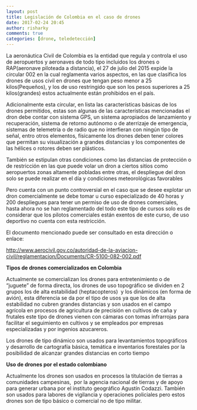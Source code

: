 ```yaml
---
layout: post
title: Legislación de Colombia en el caso de drones
date: 2017-02-24 20:45
author: risharky
comments: true
categories: [drone, teledetección]
---
```

La aeronáutica Civil de Colombia es la entidad que regula y controla el uso de aeropuertos y aeronaves de todo tipo incluidos los drones o RAP(aeronave piloteada a distancia), el 27 de julio del 2015 expide la circular 002 en la cual reglamenta varios aspectos, en las que clasifica los drones de usos civil en drones que tengan peso menor a 25 kilos(Pequeños), y los de uso restringido que son los pesos superiores a 25 kilos(grandes) estos actualmente están prohibidos en el país.

Adicionalmente esta circular, en lista las características básicas de los drones permitidos, estas son algunas de las características mencionadas el dron debe contar con sistema GPS, un sistema apropiados de lanzamiento y recuperación, sistema de retorno autónomo o de aterrizaje de emergencia, sistemas de telemetría o de radio que no interfieran con ningún tipo de señal, entro otros elementos, físicamente los drones deben tener colores que permitan su visualización a grandes distancias y los componentes de las hélices o rotores deben ser plásticos.

También se estipulan otras condiciones como las distancias de protección o de restricción en las que puede volar un dron a ciertos sitios como aeropuertos zonas altamente pobladas entre otras, el despliegue del dron solo se puede realizar en el día y condiciones meteorológicas favorables

Pero cuenta con un punto controversial en el caso que se desee explotar un dron comercialmente se debe tomar u curso especializado de 40 horas y 200 despliegues para tener un permiso de uso de drones comerciales, hasta ahora no se han reglamentado del todo este tipo de cursos solo es de considerar que los pilotos comerciales están exentos de este curso, de uso deportivo no cuenta con esta restricción.

El documento mencionado puede ser consultado en esta dirección o enlace:

<a href="http://www.aerocivil.gov.co/autoridad-de-la-aviacion-civil/reglamentacion/Documents/CR-5100-082-002.pdf">http://www.aerocivil.gov.co/autoridad-de-la-aviacion-civil/reglamentacion/Documents/CR-5100-082-002.pdf</a>

<strong>Tipos de drones comercializados en Colombia </strong>

Actualmente se comercializan los drones para entretenimiento o de “juguete” de forma directa, los drones de uso topográfico se dividen en 2 grupos los de alta estabilidad (heptacopteros)  y los dinámicos (en forma de avión), esta diferencia se da por el tipo de usos ya que los de alta estabilidad no cubren grandes distancias y son usados en el campo agrícola en procesos de agricultura de precisión en cultivos de caña y frutales este tipo de drones vienen con cámaras con tomas infrarrojas para facilitar el seguimiento en cultivos y se empleados por empresas especializadas y por ingenios azucareros.

Los drones de tipo dinámico son usados para levantamientos topográficos y desarrollo de cartografía básica, temática e inventarios forestales por la posibilidad de alcanzar grandes distancias en corto tiempo

<strong>Uso de drones por el estado colombiano </strong>

Actualmente los drones son usados en procesos la titulación de tierras a comunidades campesinas,  por la agencia nacional de tierras y de apoyo para generar urbana por el instituto geográfico Agustín Codazzi. También son usados para labores de vigilancia y operaciones policiales pero estos drones son de tipo básico o comercial no de tipo militar.
